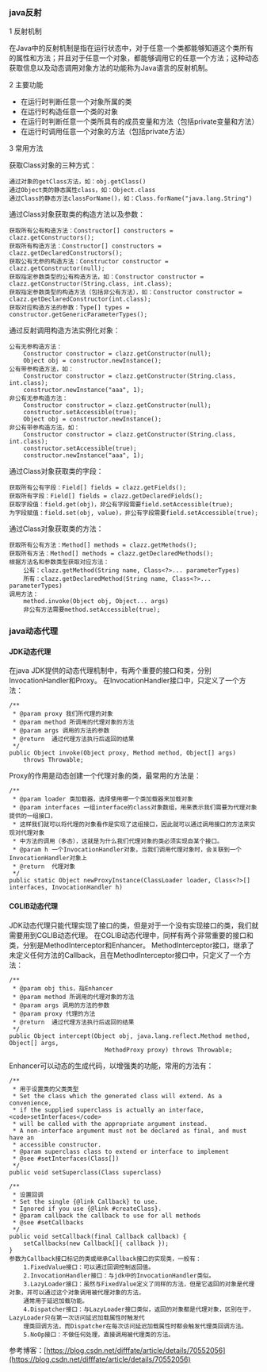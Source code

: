 ### java反射
1 反射机制

在Java中的反射机制是指在运行状态中，对于任意一个类都能够知道这个类所有的属性和方法；并且对于任意一个对象，都能够调用它的任意一个方法；这种动态获取信息以及动态调用对象方法的功能称为Java语言的反射机制。
    
2 主要功能

- 在运行时判断任意一个对象所属的类
- 在运行时构造任意一个类的对象
- 在运行时判断任意一个类所具有的成员变量和方法（包括private变量和方法）
- 在运行时调用任意一个对象的方法（包括private方法）

3 常用方法
    
获取Class对象的三种方式：

    通过对象的getClass方法，如：obj.getClass()
    通过Object类的静态属性class，如：Object.class
    通过Class的静态方法classForName()，如：Class.forName("java.lang.String")
        
通过Class对象获取类的构造方法以及参数：

    获取所有公有构造方法：Constructor[] constructors = clazz.getConstructors();
    获取所有构造方法：Constructor[] constructors = clazz.getDeclaredConstructors();
    获取公有无参的构造方法：Constructor constructor = clazz.getConstructor(null);
    获取指定参数类型的公有构造方法，如：Constructor constructor = clazz.getConstructor(String.class, int.class);
    获取指定参数类型的构造方法（包括非公有方法），如：Constructor constructor = clazz.getDeclaredConstructor(int.class);
    获取对应构造方法的参数：Type[] types = constructor.getGenericParameterTypes();
    
通过反射调用构造方法实例化对象：
    
    公有无参构造方法：
        Constructor constructor = clazz.getConstructor(null);
        Object obj = constructor.newInstance();
    公有带参构造方法，如：
        Constructor constructor = clazz.getConstructor(String.class, int.class);
        constructor.newInstance("aaa", 1);
    非公有无参构造方法：
        Constructor constructor = clazz.getConstructor(null);
        constructor.setAccessible(true);
        Object obj = constructor.newInstance();
    非公有带参构造方法，如：
        Constructor constructor = clazz.getConstructor(String.class, int.class);
        constructor.setAccessible(true);
        constructor.newInstance("aaa", 1);
        
通过Class对象获取类的字段：

    获取所有公有字段：Field[] fields = clazz.getFields();
    获取所有字段：Field[] fields = clazz.getDeclaredFields();
    获取字段值：field.get(obj)，非公有字段需要field.setAccessible(true);
    为字段赋值：field.set(obj, value)，非公有字段需要field.setAccessible(true);
    
通过Class对象获取类的方法：

    获取所有公有方法：Method[] methods = clazz.getMethods();
    获取所有方法：Method[] methods = clazz.getDeclaredMethods();
    根据方法名和参数类型获取对应方法：
        公有：clazz.getMethod(String name, Class<?>... parameterTypes)
        所有：clazz.getDeclaredMethod(String name, Class<?>... parameterTypes)
    调用方法：
        method.invoke(Object obj, Object... args)
        非公有方法需要method.setAccessible(true);
        
        
### java动态代理
#### JDK动态代理
在java JDK提供的动态代理机制中，有两个重要的接口和类，分别InvocationHandler和Proxy。
在InvocationHandler接口中，只定义了一个方法：

    /**
     * @param proxy 我们所代理的对象
     * @param method 所调用的代理对象的方法
     * @param args 调用的方法的参数
     * @return  通过代理方法执行后返回的结果
     */
    public Object invoke(Object proxy, Method method, Object[] args)
        throws Throwable;

Proxy的作用是动态创建一个代理对象的类，最常用的方法是：

    /**
     * @param loader 类加载器，选择使用哪一个类加载器来加载对象
     * @param interfaces 一组interface的class对象数组，用来表示我们需要为代理对象提供的一组接口，
     * 这样我们就可以将代理的对象看作是实现了这组接口，因此就可以通过调用接口的方法来实现对代理对象
     * 中方法的调用（多态），这就是为什么我们代理对象的类必须实现自某个接口。
     * @param h 一个InvocationHandler对象，当我们调用代理对象时，会关联到一个InvocationHandler对象上
     * @return  代理对象
     */
    public static Object newProxyInstance(ClassLoader loader, Class<?>[] interfaces, InvocationHandler h)
        
        
#### CGLIB动态代理
JDK动态代理只能代理实现了接口的类，但是对于一个没有实现接口的类，我们就需要用到CGLIB动态代理。
在CGLIB动态代理中，同样有两个非常重要的接口和类，分别是MethodInterceptor和Enhancer。
MethodInterceptor接口，继承了未定义任何方法的Callback，且在MethodInterceptor接口中，只定义了一个方法：

    /**
     * @param obj this，指Enhancer
     * @param method 所调用的代理对象的方法
     * @param args 调用的方法的参数
     * @param proxy 代理的方法
     * @return  通过代理方法执行后返回的结果
     */
    public Object intercept(Object obj, java.lang.reflect.Method method, Object[] args,
                               MethodProxy proxy) throws Throwable;   
        
        
Enhancer可以动态的生成代码，以增强类的功能，常用的方法有：
    
    /**
     * 用于设置类的父类类型
     * Set the class which the generated class will extend. As a convenience,
     * if the supplied superclass is actually an interface, <code>setInterfaces</code>
     * will be called with the appropriate argument instead.
     * A non-interface argument must not be declared as final, and must have an
     * accessible constructor.
     * @param superclass class to extend or interface to implement
     * @see #setInterfaces(Class[])
     */
    public void setSuperclass(Class superclass) 
        
    /**
     * 设置回调
     * Set the single {@link Callback} to use.
     * Ignored if you use {@link #createClass}.
     * @param callback the callback to use for all methods
     * @see #setCallbacks
     */
    public void setCallback(final Callback callback) {
        setCallbacks(new Callback[]{ callback });
    }
    参数为Callback接口标记的类或继承Callback接口的实现类，一般有：
        1.FixedValue接口：可以通过回调控制返回值。
        2.InvocationHandler接口：与jdk中的InvocationHandler类似。
        3.LazyLoader接口：虽然与FixedValue定义了同样的方法，但是它返回的对象是代理对象，并可以通过这个对象调用被代理对象的方法，
        通常用于延迟加载功能。
        4.Dispatcher接口：与LazyLoader接口类似，返回的对象都是代理对象，区别在于，LazyLoader只在第一次访问延迟加载属性时触发代
        理类回调方法，而Dispatcher在每次访问延迟加载属性时都会触发代理类回调方法。
        5.NoOp接口：不做任何处理，直接调用被代理类的方法。
        
参考博客：[https://blog.csdn.net/difffate/article/details/70552056](https://blog.csdn.net/difffate/article/details/70552056) 